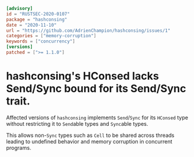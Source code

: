 ```toml
[advisory]
id = "RUSTSEC-2020-0107"
package = "hashconsing"
date = "2020-11-10"
url = "https://github.com/AdrienChampion/hashconsing/issues/1"
categories = ["memory-corruption"]
keywords = ["concurrency"]
[versions]
patched = [">= 1.1.0"]
```

# hashconsing's HConsed lacks Send/Sync bound for its Send/Sync trait.

Affected versions of `hashconsing` implements `Send`/`Sync` for its `HConsed` type without restricting it to `Send`able types and `Sync`able types.

This allows non-`Sync` types such as `Cell` to be shared across threads leading to undefined behavior and memory corruption in concurrent programs.
